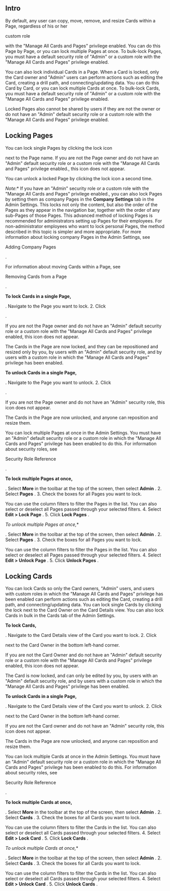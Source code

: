 

Intro
-------

By default, any user can copy, move, remove, and resize Cards within a Page, regardless of his or her

custom role

with the "Manage All Cards and Pages" privilege enabled. You can do this Page by Page, or you can lock multiple Pages at once. To bulk-lock Pages, you must have a default security role of "Admin" or a custom role with the "Manage All Cards and Pages" privilege enabled.


 You can also lock individual Cards in a Page. When a Card is locked, only the Card owner and "Admin" users can perform actions such as editing the Card, creating a drill path, and connecting/updating data. You can do this Card by Card, or you can lock multiple Cards at once. To bulk-lock Cards, you must have a default security role of "Admin" or a custom role with the "Manage All Cards and Pages" privilege enabled.


 Locked Pages also cannot be shared by users if they are not the owner or do not have an "Admin" default security role or a custom role with the "Manage All Cards and Pages" privilege enabled.


 Locking Pages
---------------

You can lock single Pages by clicking the lock icon

next to the Page name. If you are not the Page owner and do not have an "Admin" default security role or a custom role with the "Manage All Cards and Pages" privilege enabled., this icon does not appear.


 You can unlock a locked Page by clicking the lock icon a second time.

*Note:**
 If you have an "Admin" security role or a custom role with the "Manage All Cards and Pages" privilege enabled., you can also lock Pages by setting them as company Pages in the
 **Company Settings**
 tab in the Admin Settings. This locks not only the content, but also the order of the Pages as they appear in the navigation bar, together with the order of any sub-Pages of those Pages. This advanced method of locking Pages is recommended for administrators setting up Pages for their employees. For non-administrator employees who want to lock personal Pages, the method described in this topic is simpler and more appropriate. For more information about locking company Pages in the Admin Settings, see

Adding Company Pages

.

For information about moving Cards within a Page, see

Removing Cards from a Page

.


**To lock Cards in a single Page,**

. Navigate to the Page you want to lock.
2. Click

.


 If you are not the Page owner and do not have an "Admin" default security role or a custom role with the "Manage All Cards and Pages" privilege enabled, this icon does not appear.

The Cards in the Page are now locked, and they can be repositioned and resized only by you, by users with an "Admin" default security role, and by users with a custom role in which the "Manage All Cards and Pages" privilege has been enabled.


**To unlock Cards in a single Page,**

. Navigate to the Page you want to unlock.
2. Click

.


 If you are not the Page owner and do not have an "Admin" security role, this icon does not appear.

The Cards in the Page are now unlocked, and anyone can reposition and resize them.


 You can lock multiple Pages at once in the Admin Settings. You must have an "Admin" default security role or a custom role in which the "Manage All Cards and Pages" privilege has been enabled to do this. For information about security roles, see

Security Role Reference

.


**To lock multiple Pages at once,**

. Select
 **More**
 in the toolbar at the top of the screen, then select
 **Admin**
 .
2. Select
 **Pages**
 .
3. Check the boxes for all Pages you want to lock.


 You can use the column filters to filter the Pages in the list. You can also select or deselect all Pages passed through your selected filters.
4. Select
 **Edit > Lock Page**
 .
5. Click
 **Lock Pages**
 .

*To unlock multiple Pages at once,**

. Select
 **More**
 in the toolbar at the top of the screen, then select
 **Admin**
 .
2. Select
 **Pages**
 .
3. Check the boxes for all Pages you want to lock.


 You can use the column filters to filter the Pages in the list. You can also select or deselect all Pages passed through your selected filters.
4. Select
 **Edit > Unlock Page**
 .
5. Click
 **Unlock Pages**
 .

Locking Cards
---------------

You can lock Cards so only the Card owners, "Admin" users, and users with custom roles in which the "Manage All Cards and Pages" privilege has been enabled can perform actions such as editing the Card, creating a drill path, and connecting/updating data. You can lock single Cards by clicking the lock next to the Card Owner on the Card Details view. You can also lock Cards in bulk in the Cards tab of the Admin Settings.


**To lock Cards,**

. Navigate to the Card Details view of the Card you want to lock.
2. Click

next to the Card Owner in the bottom left-hand corner.


 If you are not the Card Owner and do not have an "Admin" default security role or a custom role with the "Manage All Cards and Pages" privilege enabled, this icon does not appear.

The Card is now locked, and can only be edited by you, by users with an "Admin" default security role, and by users with a custom role in which the "Manage All Cards and Pages" privilege has been enabled.


**To unlock Cards in a single Page,**

. Navigate to the Card Details view of the Card you want to unlock.
2. Click

next to the Card Owner in the bottom left-hand corner.


 If you are not the Card owner and do not have an "Admin" security role, this icon does not appear.

The Cards in the Page are now unlocked, and anyone can reposition and resize them.


 You can lock multiple Cards at once in the Admin Settings. You must have an "Admin" default security role or a custom role in which the "Manage All Cards and Pages" privilege has been enabled to do this. For information about security roles, see

Security Role Reference

.


**To lock multiple Cards at once,**

. Select
 **More**
 in the toolbar at the top of the screen, then select
 **Admin**
 .
2. Select
 **Cards**
 .
3. Check the boxes for all Cards you want to lock.


 You can use the column filters to filter the Cards in the list. You can also select or deselect all Cards passed through your selected filters.
4. Select
 **Edit > Lock Card**
 .
5. Click
 **Lock Cards**
 .

*To unlock multiple Cards at once,**

. Select
 **More**
 in the toolbar at the top of the screen, then select
 **Admin**
 .
2. Select
 **Cards**
 .
3. Check the boxes for all Cards you want to lock.


 You can use the column filters to filter the Cards in the list. You can also select or deselect all Cards passed through your selected filters.
4. Select
 **Edit > Unlock Card**
 .
5. Click
 **Unlock Cards**
 .


